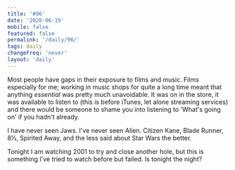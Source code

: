 ```yaml
---
title: '#96'
date: '2020-06-19'
mobile: false
featured: false
permalink: '/daily/96/'
tags: daily
changeFreq: 'never'
layout: 'daily'
---
```


Most people have gaps in their exposure to films and music. Films especially for me; working in music shops for quite a long time meant that anything _essential_ was pretty much unavoidable. It was on in the store, it was available to listen to (this is before iTunes, let alone streaming services) and there would be someone to shame you into listening to 'What's going on' if you hadn't already.

I have never seen Jaws. I've never seen Alien. Citizen Kane, Blade Runner, 8½, Spirited Away, and the less said about Star Wars the better.

Tonight I am watching 2001 to try and close another hole, but this is something I've tried to watch before but failed. Is tonight the night?
